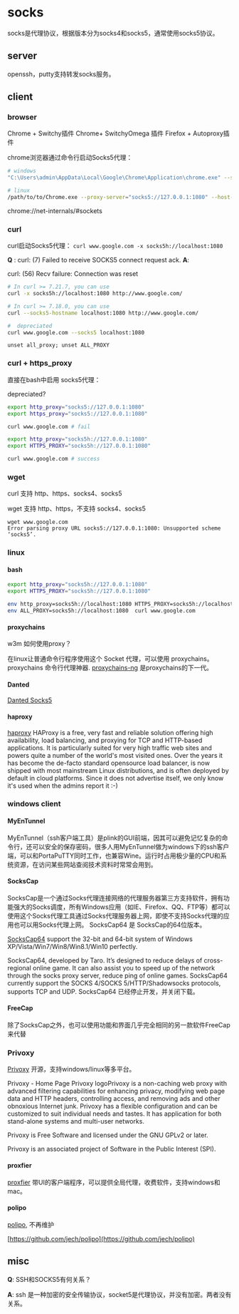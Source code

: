 # socks

socks是代理协议，根据版本分为socks4和socks5，通常使用socks5协议。



## server

openssh，putty支持转发socks服务。

## client

### browser
Chrome + Switchy插件
Chrome+ SwitchyOmega 插件
Firefox + Autoproxy插件

chrome浏览器通过命令行启动Socks5代理：
``` bash
# windows
"C:\Users\admin\AppData\Local\Google\Chrome\Application\chrome.exe" --show-app-list  --proxy-server="SOCKS5://localhost:7070"

# linux
/path/to/to/Chrome.exe --proxy-server="socks5://127.0.0.1:1080" --host-resolver-rules="MAP * 0.0.0.0 , EXCLUDE localhost"
```


chrome://net-internals/#sockets

### curl
curl启动Socks5代理：
`curl www.google.com -x socks5h://localhost:1080 `

**Q** : curl: (7) Failed to receive SOCKS5 connect request ack.
**A**: 

curl: (56) Recv failure: Connection was reset


``` bash
# In curl >= 7.21.7, you can use 
curl -x socks5h://localhost:1080 http://www.google.com/

# In curl >= 7.18.0, you can use 
curl --socks5-hostname localhost:1080 http://www.google.com/

#  depreciated
curl www.google.com --socks5 localhost:1080
```


```
unset all_proxy; unset ALL_PROXY
```
### curl +  https_proxy
直接在bash中启用 socks5代理：


depreciated?
``` bash
export http_proxy="socks5://127.0.0.1:1080"
export https_proxy="socks5://127.0.0.1:1080"

curl www.google.com # fail
```


``` bash
export http_proxy="socks5h://127.0.0.1:1080"
export HTTPS_PROXY="socks5h://127.0.0.1:1080"

curl www.google.com # success
```




### wget
curl 支持 http、https、socks4、socks5

wget 支持 http、https，不支持 socks4、socks5


```
wget www.google.com
Error parsing proxy URL socks5://127.0.0.1:1080: Unsupported scheme ‘socks5’.
```


### linux

#### bash

``` bash
export http_proxy="socks5h://127.0.0.1:1080"
export HTTPS_PROXY="socks5h://127.0.0.1:1080"
```

``` bash
env http_proxy=socks5h://localhost:1080 HTTPS_PROXY=socks5h://localhost:1080 ALL_PROXY=socks5h://localhost:1080 PROG
env ALL_PROXY=socks5h://localhost:1080  curl www.google.com
```


#### proxychains
w3m 如何使用proxy？

在linux让普通命令行程序使用这个 Socket 代理，可以使用 proxychains。proxychains 命令行代理神器.
[proxychains-ng](https://github.com/rofl0r/proxychains-ng) 是proxychains的下一代。

#### Danted
[Danted Socks5](https://github.com/Lozy/danted)

#### haproxy
[haproxy](http://www.haproxy.org/)
HAProxy is a free, very fast and reliable solution offering high availability, load balancing, and proxying for TCP and HTTP-based applications. It is particularly suited for very high traffic web sites and powers quite a number of the world's most visited ones. Over the years it has become the de-facto standard opensource load balancer, is now shipped with most mainstream Linux distributions, and is often deployed by default in cloud platforms. Since it does not advertise itself, we only know it's used when the admins report it :-)

### windows client
#### MyEnTunnel
MyEnTunnel（ssh客户端工具）是plink的GUI前端，因其可以避免记忆复杂的命令行，还可以安全的保存密码，很多人用MyEnTunnel做为windows下的ssh客户端，可以和PortaPuTTY同时工作，也兼容Wine。运行时占用极少量的CPU和系统资源，在访问某些网站查阅技术资料时常常会用到。

#### SocksCap
SocksCap是一个通过Socks代理连接网络的代理服务器第三方支持软件，拥有功能强大的Socks调度，所有Windows应用（如IE、Firefox、QQ、FTP等）都可以使用这个Socks代理工具通过Socks代理服务器上网，即使不支持Socks代理的应用也可以用Socks代理上网。
SocksCap64 是 SocksCap的64位版本。

[SocksCap64](https://www.sockscap64.com/homepage/) support the 32-bit and 64-bit system of Windows XP/Vista/Win7/Win8/Win8.1/Win10 perfectly.

SocksCap64, developed by Taro. It’s designed to reduce delays of cross-regional online game. It can also  assist you to speed up of the network through the socks proxy server, reduce ping of online games. SocksCap64 currently support the SOCKS 4/SOCKS 5/HTTP/Shadowsocks protocols, supports TCP and UDP.
SocksCap64 已经停止开发，并关闭下载。

#### FreeCap
除了SocksCap之外，也可以使用功能和界面几乎完全相同的另一款软件FreeCap来代替

### Privoxy
[Privoxy](https://www.privoxy.org/)
开源，支持windows/linux等多平台。

Privoxy - Home Page
Privoxy logoPrivoxy is a non-caching web proxy with advanced filtering capabilities for enhancing privacy, modifying web page data and HTTP headers, controlling access, and removing ads and other obnoxious Internet junk. Privoxy has a flexible configuration and can be customized to suit individual needs and tastes. It has application for both stand-alone systems and multi-user networks.

Privoxy is Free Software and licensed under the GNU GPLv2 or later.

Privoxy is an associated project of Software in the Public Interest (SPI).


#### proxfier
[proxfier](https://www.proxifier.com/) 带UI的客户端程序，可以提供全局代理，收费软件，支持windows和mac。
#### polipo
[polipo](https://www.irif.fr/~jch/software/polipo/), 不再维护

[https://github.com/jech/polipo](https://github.com/jech/polipo)


## misc

**Q**: SSH和SOCKS5有何关系？

**A**: ssh 是一种加密的安全传输协议，socket5是代理协议，并没有加密。两者没有关系。